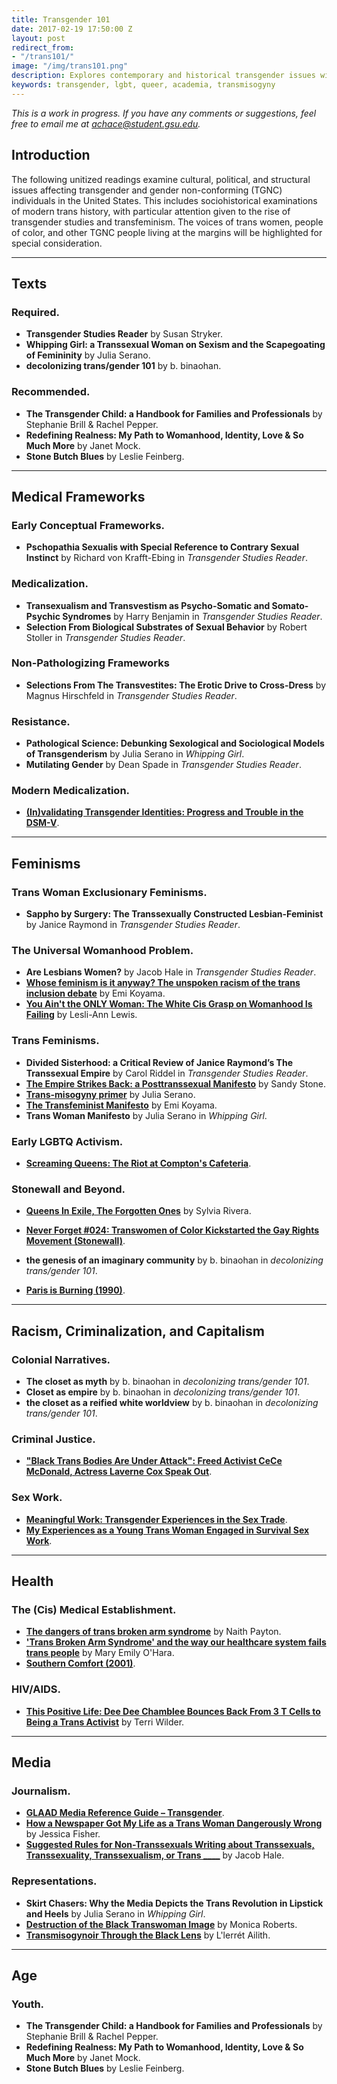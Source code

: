 ```yaml
---
title: Transgender 101
date: 2017-02-19 17:50:00 Z
layout: post
redirect_from:
- "/trans101/"
image: "/img/trans101.png"
description: Explores contemporary and historical transgender issues with a specific focus on transgender women of color and transfeminisms.
keywords: transgender, lgbt, queer, academia, transmisogyny
---
```


*This is a work in progress. If you have any comments or suggestions, feel free to email me at [achace@student.gsu.edu](mailto:achace@student.gsu.edu).*

## Introduction
The following unitized readings examine cultural, political, and structural issues affecting transgender and gender non-conforming (TGNC) individuals in the United States. This includes sociohistorical examinations of modern trans history, with particular attention given to the rise of transgender studies and transfeminism. The voices of trans women, people of color, and other TGNC people living at the margins will be highlighted for special consideration.

<hr class="large">

## Texts
### Required.
* **Transgender Studies Reader** by Susan Stryker.
* **Whipping Girl: a Transsexual Woman on Sexism and the Scapegoating of Femininity** by Julia Serano.
* **decolonizing trans/gender 101** by b. binaohan.

### Recommended.
* **The Transgender Child: a Handbook for Families and Professionals** by Stephanie Brill & Rachel Pepper.
* **Redefining Realness: My Path to Womanhood, Identity, Love & So Much More** by Janet Mock.
* **Stone Butch Blues** by Leslie Feinberg.

<hr class="large">

## Medical Frameworks
### Early Conceptual Frameworks.
* **Pschopathia Sexualis with Special Reference to Contrary Sexual Instinct** by Richard von Krafft-Ebing in *Transgender Studies Reader*.

### Medicalization.
* **Transexualism and Transvestism as Psycho-Somatic and Somato-Psychic Syndromes** by Harry Benjamin in *Transgender Studies Reader*.
* **Selection From Biological Substrates of Sexual Behavior** by Robert Stoller in *Transgender Studies Reader*.

### Non-Pathologizing Frameworks
* **Selections From The Transvestites: The Erotic Drive to Cross-Dress** by Magnus Hirschfeld in *Transgender Studies Reader*.

### Resistance.
* **Pathological Science: Debunking Sexological and Sociological Models of Transgenderism** by Julia Serano in *Whipping Girl*.
* **Mutilating Gender** by Dean Spade in *Transgender Studies Reader*.

### Modern Medicalization.
* [**(In)validating Transgender Identities: Progress and Trouble in the DSM-V**](http://www.thetaskforce.org/invalidating-transgender-identities-progress-and-trouble-in-the-dsm-5/).

<hr class="large">

## Feminisms
### Trans Woman Exclusionary Feminisms.
* **Sappho by Surgery: The Transsexually Constructed Lesbian-Feminist** by Janice Raymond in *Transgender Studies Reader*.

### The Universal Womanhood Problem.
* **Are Lesbians Women?** by Jacob Hale in *Transgender Studies Reader*.
* [**Whose feminism is it anyway? The unspoken racism of the trans inclusion debate**](http://eminism.org/readings/pdf-rdg/whose-feminism.pdf) by Emi Koyama.
* [**You Ain't the ONLY Woman: The White Cis Grasp on Womanhood Is Failing**](http://www.ebony.com/news-views/you-aint-the-only-woman-the-white-cis-grasp-on-womanhood-is-failing-504) by Lesli-Ann Lewis.

### Trans Feminisms.
* **Divided Sisterhood: a Critical Review of Janice Raymond’s The Transsexual Empire** by Carol Riddel in *Transgender Studies Reader*.
* [**The Empire Strikes Back: a Posttranssexual Manifesto**](http://sandystone.com/empire-strikes-back.pdf) by Sandy Stone.
* [**Trans-misogyny primer**](https://www.juliaserano.com/av/TransmisogynyPrimer-Serano.pdf) by Julia Serano.
* [**The Transfeminist Manifesto**](http://eminism.org/readings/pdf-rdg/tfmanifesto.pdf) by Emi Koyama.
* **Trans Woman Manifesto** by Julia Serano in *Whipping Girl*.


### Early LGBTQ Activism.
* [**Screaming Queens: The Riot at Compton's Cafeteria**](http://www.imdb.com/title/tt0464189/).

### Stonewall and Beyond.
* [**Queens In Exile, The Forgotten Ones**](http://xa.yimg.com/kq/groups/21904777/1703979022/name/Rivera+article%5D.pdf) by Sylvia Rivera.
* [**Never Forget #024: Transwomen of Color Kickstarted the Gay Rights Movement (Stonewall)**](http://www.thevisibilityproject.com/2016/05/26/never-forget-transwomen-of-color-kickstarted-the-gay-rights-movement-stonewall-uprising/).
* **the genesis of an imaginary community** by b. binaohan in *decolonizing trans/gender 101*.

* [**Paris is Burning (1990)**](http://www.imdb.com/title/tt0100332/).

<hr class="large">

## Racism, Criminalization, and Capitalism
### Colonial Narratives.
* **The closet as myth** by b. binaohan in *decolonizing trans/gender 101*.
* **Closet as empire** by b. binaohan in *decolonizing trans/gender 101*.
* **the closet as a reified white worldview** by b. binaohan in *decolonizing trans/gender 101*.

### Criminal Justice.
* [**"Black Trans Bodies Are Under Attack": Freed Activist CeCe McDonald, Actress Laverne Cox Speak Out**](https://www.democracynow.org/2014/2/19/black_trans_bodies_are_under_attack).

### Sex Work.
* [**Meaningful Work: Transgender Experiences in the Sex Trade**](http://www.transequality.org/sites/default/files/Meaningful%20Work-Full%20Report_FINAL_3.pdf).
* [**My Experiences as a Young Trans Woman Engaged in Survival Sex Work**](http://janetmock.com/2014/01/30/janet-mock-sex-work-experiences/).

<hr class="large">

## Health
### The (Cis) Medical Establishment.
* [**The dangers of trans broken arm syndrome**](http://www.pinknews.co.uk/2015/07/09/feature-the-dangers-of-trans-broken-arm-syndrome/) by Naith Payton.
* [**'Trans Broken Arm Syndrome' and the way our healthcare system fails trans people**](http://www.dailydot.com/irl/trans-broken-arm-syndrome-healthcare/) by Mary Emily O'Hara.
* [**Southern Comfort (2001)**](http://www.imdb.com/title/tt0276515/).

### HIV/AIDS.
* [**This Positive Life: Dee Dee Chamblee Bounces Back From 3 T Cells to Being a Trans Activist**](http://www.thebody.com/content/72531/this-positive-life-dee-dee-chamblee-bounces-back-f.html) by Terri Wilder.

<hr class="large">

## Media
### Journalism.
* [**GLAAD Media Reference Guide – Transgender**](http://www.glaad.org/reference/transgender).
* [**How a Newspaper Got My Life as a Trans Woman Dangerously Wrong**](http://www.theestablishment.co/2016/08/24/how-did-a-newspaper-got-my-life-as-a-trans-woman-so-wrong/) by Jessica Fisher.
* [**Suggested Rules for Non-Transsexuals Writing about Transsexuals, Transsexuality, Transsexualism, or Trans ____**](https://sandystone.com/hale.rules.html) by Jacob Hale.

### Representations.
* **Skirt Chasers: Why the Media Depicts the Trans Revolution in Lipstick and Heels** by Julia Serano in *Whipping Girl*.
* [**Destruction of the Black Transwoman Image**](http://transgriot.blogspot.com/2008/05/destruction-of-black-transwoman-image.html) by Monica Roberts.
* [**Transmisogynoir Through the Black Lens**](https://web.archive.org/web/20160703102330/http://www.llerret.com/transmisogynoir-within-the-black-community/) by L'lerrét Ailith.

<hr class="large">

## Age
### Youth.
* **The Transgender Child: a Handbook for Families and Professionals** by Stephanie Brill & Rachel Pepper.
* **Redefining Realness: My Path to Womanhood, Identity, Love & So Much More** by Janet Mock.
* **Stone Butch Blues** by Leslie Feinberg.

